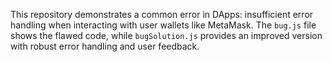 This repository demonstrates a common error in DApps: insufficient error handling when interacting with user wallets like MetaMask. The `bug.js` file shows the flawed code, while `bugSolution.js` provides an improved version with robust error handling and user feedback.
